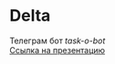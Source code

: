 # Delta

Телеграм бот _task-o-bot_  
[Ссылка на презентацию](https://docs.google.com/presentation/d/1aJwFNamCORtbkQzHl54Y_9zEpwsQx4U2KwAuoanU6Y8/edit?usp=sharing)


